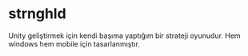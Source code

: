 # strnghld
Unity geliştirmek için kendi başıma yaptığım bir strateji oyunudur. 
Hem windows hem mobile için tasarlanmıştır. 

